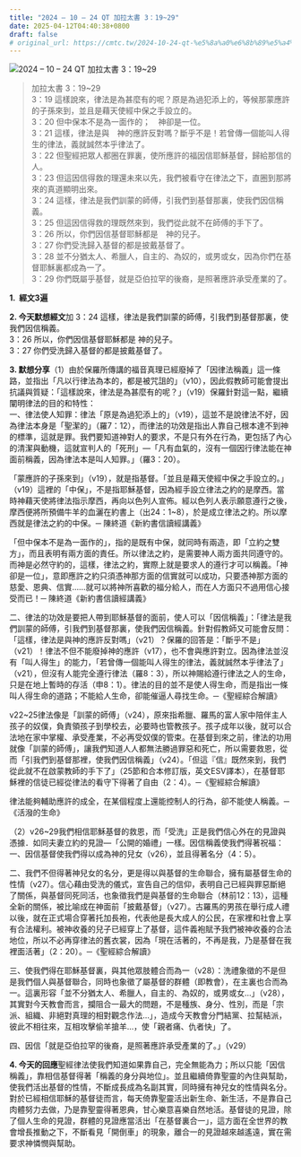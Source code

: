```yaml
---
title: "2024 – 10 – 24 QT 加拉太書 3：19~29"
date: 2025-04-12T04:40:38+0800
draft: false
# original_url: https://cmtc.tw/2024-10-24-qt-%e5%8a%a0%e6%8b%89%e5%a4%aa%e6%9b%b8-3%ef%bc%9a1929
---
```


![2024 – 10 – 24 QT 加拉太書 3：19~29](/images/qt.jpg  "2024 – 10 – 24 QT 加拉太書 3：19~29")

> 加拉太書 3：19~29  
> 3：19 這樣說來，律法是為甚麼有的呢？原是為過犯添上的，等候那蒙應許的子孫來到，並且是藉天使經中保之手設立的。  
> 3：20 但中保本不是為一面作的；　神卻是一位。  
> 3：21 這樣，律法是與　神的應許反對嗎？斷乎不是！若曾傳一個能叫人得生的律法，義就誠然本乎律法了。  
> 3：22 但聖經把眾人都圈在罪裏，使所應許的福因信耶穌基督，歸給那信的人。  
> 3：23 但這因信得救的理還未來以先，我們被看守在律法之下，直圈到那將來的真道顯明出來。  
> 3：24 這樣，律法是我們訓蒙的師傅，引我們到基督那裏，使我們因信稱義。  
> 3：25 但這因信得救的理既然來到，我們從此就不在師傅的手下了。  
> 3：26 所以，你們因信基督耶穌都是　神的兒子。  
> 3：27 你們受洗歸入基督的都是披戴基督了。  
> 3：28 並不分猶太人、希臘人，自主的、為奴的，或男或女，因為你們在基督耶穌裏都成為一了。  
> 3：29 你們既屬乎基督，就是亞伯拉罕的後裔，是照著應許承受產業的了。

**1.  經文3遍**

**2. 今天默想經文**加 3：24 這樣，律法是我們訓蒙的師傅，引我們到基督那裏，使我們因信稱義。  
3：26 所以，你們因信基督耶穌都是 神的兒子。  
3：27 你們受洗歸入基督的都是披戴基督了。

**3. 默想分享**（1）由於保羅所傳講的福音真理已經廢掉了「因律法稱義」這一條路，並指出「凡以行律法為本的，都是被咒詛的」（v10），因此假教師可能會提出抗議與質疑：「這樣說來，律法是為甚麼有的呢？」（v19）保羅針對這一點，繼續闡明律法的目的和特性：  
一、律法使人知罪：律法「原是為過犯添上的」（v19），這並不是說律法不好，因為律法本身是「聖潔的」（羅7：12），而律法的功效是指出人靠自己根本達不到神的標準，這就是罪。我們要知道神對人的要求，不是只有外在行為，更包括了內心的清潔與動機，這就宣判人的「死刑」—「凡有血氣的，沒有一個因行律法能在神面前稱義，因為律法本是叫人知罪。」（羅3：20）。

「蒙應許的子孫來到」（v19），就是指基督。「並且是藉天使經中保之手設立的。」（v19）這裡的「中保」，不是指耶穌基督，因為經手設立律法之約的是摩西。當時神藉天使將律法指示摩西，再向以色列人宣佈。經以色列人表示願意遵行之後，摩西便將所預備牛羊的血灑在約書上（出24：1~8），於是成立律法之約。所以摩西就是律法之約的中保。─ 陳終道《新約書信讀經講義》

「但中保本不是為一面作的」，指的是既有中保，就同時有兩造，即「立約之雙方」，而且表明有兩方面的責任。所以律法之約，是需要神人兩方面共同遵守的。而神是必然守約的，這樣，律法之約，實際上就是要求人的遵行才可以稱義。「神卻是一位」，意即應許之約只須憑神那方面的信實就可以成功，只要憑神那方面的慈愛、恩典、信實……就可以將神所喜歡的福分給人，而在人方面只不過用信心接受而已！─ 陳終道《新約書信讀經講義》

二、律法的功效是要把人帶到耶穌基督的面前，使人可以「因信稱義」：「律法是我們訓蒙的師傅，引我們到基督那裏，使我們因信稱義。針對假教師又可能會反問：「這樣，律法是與神的應許反對嗎」（v21）？保羅的回答是：「斷乎不是」（v21）！律法不但不能廢掉神的應許（v17），也不會與應許對立。因為律法並沒有「叫人得生」的能力，「若曾傳一個能叫人得生的律法，義就誠然本乎律法了」（v21），但沒有人能完全遵行律法（羅8：3），所以神賜給遵行律法之人的生命，只是在地上暫時的存活（申8：1）。律法的目的並不是使人得生命，而是指出一條叫人得生命的道路；不能給人生命，卻能催逼人尋找生命。─《聖經綜合解讀》

v22~25律法像是「訓蒙的師傅」（v24），原來指希臘、羅馬的富人家中陪伴主人孩子的奴僕，負責領孩子到學校去，必要時也管教孩子。孩子成年以後，就可以合法地在家中掌權、承受產業，不必再受奴僕的管束。在基督到來之前，律法的功用就像「訓蒙的師傅」，讓我們知道人人都無法勝過罪惡和死亡，所以需要救恩，從而「引我們到基督那裡，使我們因信稱義」（v24）。「但這『信』既然來到，我們從此就不在啟蒙教師的手下了」（25節和合本修訂版，英文ESV譯本），在基督耶穌裡的信徒已經從律法的看守下得著了自由（2：4）。─《聖經綜合解讀》

律法能夠輔助應許的成全，在某個程度上還能控制人的行為，卻不能使人稱義。─《活潑的生命》

（2）v26~29我們相信耶穌基督的救恩，而「受洗」正是我們信心外在的見證與憑據．如同夫妻立約的見證—「公開的婚禮」一樣。因信稱義使我們得著祝福：  
一、因信基督使我們得以成為神的兒女（v26），並且得著名分（4：5）。

二、我們不但得著神兒女的名分，更是得以與基督的生命聯合，擁有屬基督生命的性情（v27）。信心藉由受洗的儀式，宣告自己的信仰，表明自己已經與罪惡斷絕了關係，與基督同死同活，也象徵我們是與基督的生命聯合（林前12：13），這種全新的關係，被比喻成在神面前「披戴基督」（v27）。古羅馬的男孩在舉行成人禮以後，就在正式場合穿著托加長袍，代表他是長大成人的公民，在家裡和社會上享有合法權利。被神收養的兒子已經穿上了基督，這件義袍賦予我們被神收養的合法地位，所以不必再穿律法的舊衣裳，因為「現在活著的，不再是我，乃是基督在我裡面活著」（2：20）。─《聖經綜合解讀》

三、使我們得在耶穌基督裏，與其他眾肢體合而為一（v28）：洗禮象徵的不是但是我們個人與基督聯合，同時也象徵了屬基督的群體（即教會），在主裏也合而為一。這裏形容「並不分猶太人、希臘人，自主的、為奴的，或男或女…」（v28），其實對今天教會而言，攔阻合一最大的問題，不是種族、身分、性別，而是「宗派、組織、非絕對真理的相對觀念作法…」，造成今天教會分門結黨、拉幫結派，彼此不相往來，互相攻擊偷羊搶羊…，使「親者痛、仇者快」了。

四、因信「就是亞伯拉罕的後裔，是照著應許承受產業的了。」（v29）

**4. 今天的回應**聖經律法使我們知道如果靠自己，完全無能為力；所以只能「因信稱義」，靠相信基督得著「稱義的身分與地位」。並且繼續倚靠聖靈的內住與幫助，使我們活出基督的性情，不斷成長成為名副其實，同時擁有神兒女的性情與名分。對於已經相信耶穌的基督徒而言，每天倚靠聖靈活出新生命、新生活，不是靠自己肉體努力去做，乃是靠聖靈得著恩典，甘心樂意喜樂自然地活。基督徒的見證，除了個人生命的見證，群體的見證應當活出「在基督裏合一」，這方面在全世界的教會增長推動之下，不斷看見「開倒車」的現象，離合一的見證越來越遙遠，實在需要求神憐憫與幫助。